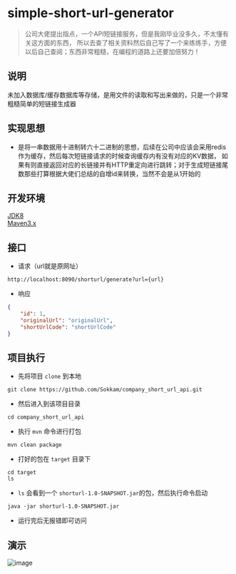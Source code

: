 # simple-short-url-generator
> 公司大佬提出指点，一个API短链接服务，但是我刚毕业没多久，不太懂有关这方面的东西，
所以去查了相关资料然后自己写了一个来练练手，方便以后自己查阅；东西非常粗糙，在编程的道路上还要加倍努力！
## 说明
未加入数据库/缓存数据库等存储，是用文件的读取和写出来做的，只是一个非常粗糙简单的短链接生成器
## 实现思想
* 是将一串数据用十进制转六十二进制的思想，后续在公司中应该会采用redis作为缓存，然后每次短链接请求的时候查询缓存内有没有对应的KV数据，
如果有则直接返回对应的长链接并有HTTP重定向进行跳转；对于生成短链接尾数那些打算根据大佬们总结的自增id来转换，当然不会是从1开始的
## 开发环境
[JDK8](https://github.com/Sokkam/server_config/blob/master/java_config.md)<br/>
[Maven3.x](https://github.com/Sokkam/server_config/blob/master/maven_config.md)
## 接口
* 请求（url就是原网址）
```
http://localhost:8090/shorturl/generate?url={url}
```
* 响应
```json
{ 
    "id": 1,
    "originalUrl": "originalUrl",
    "shortUrlCode": "shortUrlCode"
}
```
## 项目执行
* 先将项目 ```clone``` 到本地
```
git clone https://github.com/Sokkam/company_short_url_api.git
```
* 然后进入到该项目目录
```
cd company_short_url_api
```
* 执行 ```mvn``` 命令进行打包
```
mvn clean package
```
* 打好的包在 ```target``` 目录下
```
cd target
ls
```
* ```ls``` 会看到一个 ```shorturl-1.0-SNAPSHOT.jar```的包，然后执行命令启动
```
java -jar shorturl-1.0-SNAPSHOT.jar
```
* 运行完后无报错即可访问
## 演示
![image](https://github.com/Sokkam/company_short_url_api/blob/master/gif/show.gif)

